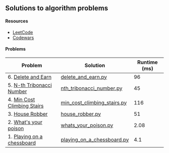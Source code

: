 ## Solutions to algorithm problems

#### Resources
- [LeetCode](https://leetcode.com/problemset/all/)
- [Codewars](https://www.codewars.com/kata/)

#### Problems
| Problem | Solution | Runtime (ms)|
| --- | --- | --- |
| 6. [Delete and Earn](https://leetcode.com/problems/delete-and-earn/) | [delete_and_earn.py](solutions/delete_and_earn.py) | 96 |
| 5. [N-th Tribonacci Number](https://leetcode.com/problems/n-th-tribonacci-number/) | [nth_tribonacci_number.py](solutions/nth_tribonacci_number.py) | 45 |
| 4. [Min Cost Climbing Stairs](https://leetcode.com/problems/min-cost-climbing-stairs/) | [min_cost_climbing_stairs.py](solutions/min_cost_climbing_stairs.py) | 116 |
| 3. [House Robber](https://leetcode.com/problems/house-robber/) | [house_robber.py](solutions/house_robber.py) | 51 |
| 2. [What's your poison](https://www.codewars.com/kata/58c47a95e4eb57a5b9000094) | [whats_your_poison.py](solutions/whats_your_poison.py) | 2.08 |
| 1. [Playing on a chessboard](https://www.codewars.com/kata/55ab4f980f2d576c070000f4) | [playing_on_a_chessboard.py](solutions/playing_on_a_chessboard.py) | 4.1 |



